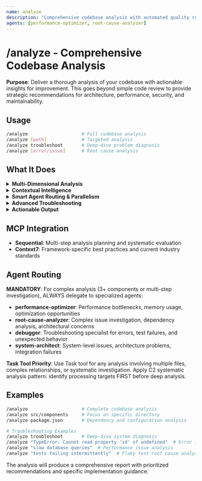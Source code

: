 ```yaml
---
name: analyze
description: "Comprehensive codebase analysis with automated quality reports and improvement suggestions"
agents: [performance-optimizer, root-cause-analyzer]
---
```


# /analyze - Comprehensive Codebase Analysis

**Purpose**: Deliver a thorough analysis of your codebase with actionable insights for improvement. This goes beyond simple code review to provide strategic recommendations for architecture, performance, security, and maintainability.

## Usage

```bash
/analyze                    # Full codebase analysis
/analyze [path]             # Targeted analysis
/analyze troubleshoot       # Deep-dive problem diagnosis
/analyze [error/issue]      # Root cause analysis
```

## What It Does

<details>
<summary><strong>Multi-Dimensional Analysis</strong></summary>

The analysis covers multiple aspects of your codebase:

-   **Architecture**: Module dependencies, coupling analysis, design patterns usage
-   **Performance**: Bottlenecks, resource usage patterns, optimization opportunities  
-   **Quality**: Code complexity, maintainability metrics, technical debt assessment
-   **Best Practices**: Framework conventions, industry standards compliance
-   **Documentation**: Code coverage, inline documentation quality

</details>

<details>
<summary><strong>Contextual Intelligence</strong></summary>

Unlike generic analysis tools, this command understands your specific technology stack:

-   **Framework-Aware**: Recognizes React, Vue, Node.js, Python, Go, etc. patterns and applies relevant best practices
-   **Project-Specific**: Analyzes your actual dependencies, build configuration, and project structure
-   **Integration**: It respects `.gitignore` and leverages `Context7` to fetch the latest best practices and migration guides relevant to your specific stack

</details>

<details>
<summary><strong>Smart Agent Routing & Parallelism</strong></summary>

To deliver results quickly, the tool uses an intelligent, multi-agent approach:

-   **Agents**: Performance-optimizer and root-cause-analyzer agents work in parallel
-   **Efficiency**: This parallel process is up to 50% faster than sequential analysis by sharing file reads and context
-   **Resource Management**: The tool monitors system resources and falls back to sequential process on memory-constrained environments to ensure stability

</details>

<details>
<summary><strong>Advanced Troubleshooting</strong></summary>

Deep-dive problem diagnosis for complex issues:

-   **Root Cause Analysis**: Systematic investigation from symptoms to underlying causes
-   **Dependency Mapping**: Trace issues through interconnected systems and modules
-   **Pattern Recognition**: Identify recurring problems and systemic issues
-   **Multi-Layer Investigation**: Analyze problems across code, configuration, environment, and architecture
-   **Historical Context**: Connect current issues to past changes and technical decisions

</details>

<details>
<summary><strong>Actionable Output</strong></summary>

The analysis produces concrete, prioritized recommendations:

-   **Priority Scoring**: Issues ranked by impact and effort required
-   **Code Examples**: Before/after snippets showing specific improvements
-   **Implementation Guidance**: Step-by-step instructions for applying recommendations
-   **Resource Links**: Documentation and tutorials relevant to your stack

</details>

## MCP Integration

- **Sequential**: Multi-step analysis planning and systematic evaluation
- **Context7**: Framework-specific best practices and current industry standards

## Agent Routing

**MANDATORY**: For complex analysis (3+ components or multi-step investigation), ALWAYS delegate to specialized agents:

- **performance-optimizer**: Performance bottlenecks, memory usage, optimization opportunities
- **root-cause-analyzer**: Complex issue investigation, dependency analysis, architectural concerns  
- **debugger**: Troubleshooting specialist for errors, test failures, and unexpected behavior
- **system-architect**: System-level issues, architecture problems, integration failures

**Task Tool Priority**: Use Task tool for any analysis involving multiple files, complex relationships, or systematic investigation. Apply C2 systematic analysis pattern: identify processing targets FIRST before deep analysis.

## Examples

```bash
/analyze                    # Complete codebase analysis
/analyze src/components     # Focus on specific directory
/analyze package.json       # Dependency and configuration analysis

# Troubleshooting Examples
/analyze troubleshoot       # Deep-dive system diagnosis
/analyze "TypeError: Cannot read property 'id' of undefined"  # Error investigation
/analyze "slow database queries"  # Performance issue analysis
/analyze "tests failing intermittently"  # Flaky test root cause analysis
```

The analysis will produce a comprehensive report with prioritized recommendations and specific implementation guidance.
